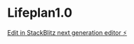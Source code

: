 # Lifeplan1.0

[Edit in StackBlitz next generation editor ⚡️](https://stackblitz.com/~/github.com/y-yuma/Lifeplan1.0)